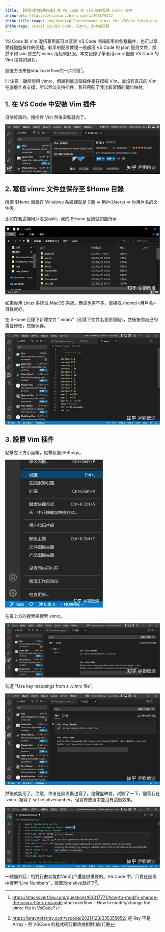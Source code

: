 ```yaml
---
title: 【開發環境折騰指南】為 VS Code 的 Vim 插件配置 vimrc 文件
zhihu-url: https://zhuanlan.zhihu.com/p/498570422
zhihu-title-image: img/Develop_Environment-vimrc_for_VSCode_Vim/0.png
zhihu-tags: Visual Studio Code, vimrc, 文本编辑器
---
```

VS Code 和 Vim 混搭著用既可以享受 VS Code 開箱即用的各種插件，也可以享受純鍵盤操作的便捷。較早的配置教程一般都用 VS Code 的 json 配置文件，顯然不如 vim 原生的 vimrc 用起來舒服。本文記錄了筆者用vimrc配置 VS Code 的 Vim 插件的過程。

設置方法來自stackoverflow的一片問答[^1]。

!!! 注意：雖然能用 vimrc，但說到底這個插件是在模擬 Vim，並沒有真正的 Vim 在底層作為支撐，所以無法支持插件，我只用配了我比較習慣的鍵位映射。

## 1. 在 VS Code 中安裝 Vim 插件

沒啥好說的，搜插件 Vim 然後安裝就完了。

![在 VS Code 中安装 Vim 插件](img/Develop_Environment-vimrc_for_VSCode_Vim/1-1.jpg)

## 2. 寫個 vimrc 文件並保存至 $Home 目錄
所謂 $Home 目錄在 Windows 系統裡就是 C盤 => 用戶(Users) => 你用戶名的文件夾。

比如在我這裡用戶名是qidil，我的 $Home 目錄就如圖所示

![我的 $Home 目录](img/Develop_Environment-vimrc_for_VSCode_Vim/2-1.jpg)

如果你用 Linux 系統或 MacOS 系統，應該也差不多，直接找 /home/<用戶名> 目錄就好。

在 $Home 目錄下新建文件 ".vimrc"（別落下文件名里那個點），然後按你自己的需要修改，然後保存。

![文件 ".vimrc"](img/Develop_Environment-vimrc_for_VSCode_Vim/2-2.jpg)

## 3. 設置 Vim 插件

點擊左下方小齒輪，點擊設置/Settings。

![打開設置](img/Develop_Environment-vimrc_for_VSCode_Vim/2-3.jpg)

在最上方的搜索欄搜索 vimrc。

![搜索 vimrc](img/Develop_Environment-vimrc_for_VSCode_Vim/2-4.jpg)

勾選 "Use key mappings from a .vimrc file"。

![勾選 "Use key mappings from a .vimrc file"。](img/Develop_Environment-vimrc_for_VSCode_Vim/2-5.jpg)

然後就能用了。注意，作者在設置裏也寫了，是鍵盤映射。試驗了一下，儘管我在 .vimrc 裡寫了 set relativenumber，但實際使用中並沒有這個效果。

![試驗效果](img/Develop_Environment-vimrc_for_VSCode_Vim/2-6.jpg)

一點題外話：相對行數功能對Vim用戶還是很重要的。VS Code 中，只要在設置中搜索“Line Numbers”，設置爲relative就好了[^2]。

[^1]: https://stackoverflow.com/questions/63017771/how-to-modify-change-the-vimrc-file-in-vscode stackoverflow - How to modify/change the vimrc file in VsCode?
[^2]: https://israynotarray.com/vscode/20211123/335355052/ 是 Ray 不是 Array - 將 VSCode 的程式碼行數改成相對(值)行數